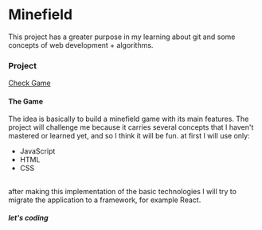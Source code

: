 # Minefield


This project has a greater purpose in my learning about git and some concepts of web development + algorithms.

### Project 
 [Check Game](https://diogoizele.github.io/minefield-game/)

#### The Game
The idea is basically to build a minefield game with its main features. The project will challenge me because it carries several concepts that I haven't mastered or learned yet, and so I think it will be fun. at first I will use only:

  - JavaScript
  - HTML
  - CSS
 ##

after making this implementation of the basic technologies I will try to migrate the application to a framework, for example React.

##### **let's coding**